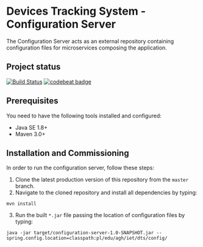 # Devices Tracking System - Configuration Server
The Configuration Server acts as an external repository containing configuration 
files for microservices composing the application.

## Project status
[![Build Status](https://travis-ci.org/device-tracking-system/configuration-server.svg?branch=develop)](https://travis-ci.org/device-tracking-system/configuration-server)
[![codebeat badge](https://codebeat.co/badges/f6639797-6e98-4736-a158-1318ff329ac3)](https://codebeat.co/projects/github-com-device-tracking-system-configuration-server-master)
    
## Prerequisites
You need to have the following tools installed and configured:
  - Java SE 1.8+
  - Maven 3.0+

## Installation and Commissioning
In order to run the configuration server, follow these steps:
  1. Clone the latest production version of this repository from the `master` branch.
  2. Navigate to the cloned repository and install all dependencies by typing:
```
mvn install
``` 
  3. Run the built `*.jar` file passing the location of configuration files by typing:
```
java -jar target/configuration-server-1.0-SNAPSHOT.jar --spring.config.location=classpath:pl/edu/agh/iet/dts/config/
```
